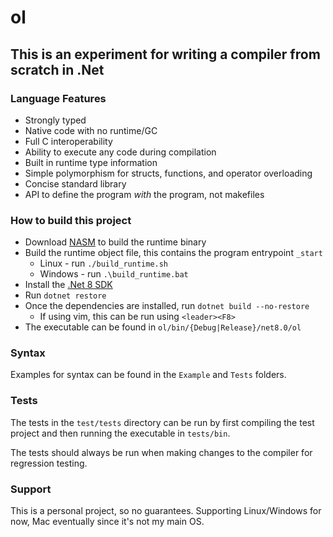 # ol

## This is an experiment for writing a compiler from scratch in .Net

### Language Features

* Strongly typed
* Native code with no runtime/GC
* Full C interoperability
* Ability to execute any code during compilation
* Built in runtime type information
* Simple polymorphism for structs, functions, and operator overloading
* Concise standard library
* API to define the program _with_ the program, not makefiles

### How to build this project

* Download [NASM](https://www.nasm.us/) to build the runtime binary
* Build the runtime object file, this contains the program entrypoint `_start`
    * Linux - run `./build_runtime.sh`
    * Windows - run `.\build_runtime.bat`
* Install the [.Net 8 SDK](https://dotnet.microsoft.com/download)
* Run `dotnet restore`
* Once the dependencies are installed, run `dotnet build --no-restore`
    * If using vim, this can be run using `<leader><F8>`
* The executable can be found in `ol/bin/{Debug|Release}/net8.0/ol`

### Syntax

Examples for syntax can be found in the `Example` and `Tests` folders.

### Tests

The tests in the `test/tests` directory can be run by first compiling the test project and then running the executable in `tests/bin`.

The tests should always be run when making changes to the compiler for regression testing.

### Support

This is a personal project, so no guarantees. Supporting Linux/Windows for now, Mac eventually since it's not my main OS.
